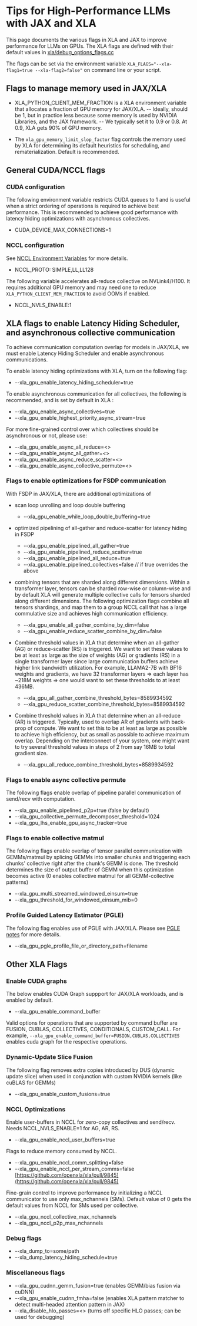 # Tips for High-Performance LLMs with JAX and XLA 

This page documents the various flags in XLA and JAX to improve performance for LLMs on GPUs. The XLA flags are defined with their default values in [xla/debug_options_flags.cc](https://github.com/openxla/xla/blob/main/xla/debug_options_flags.cc)

The flags can be set via the environment variable `XLA_FLAGS="--xla-flag1=true --xla-flag2=false"` on command line or your script.


## Flags to manage memory used in JAX/XLA

- XLA_PYTHON_CLIENT_MEM_FRACTION is a XLA environment variable that allocates a fraction of GPU memory for JAX/XLA.
--  Ideally, should be 1, but in practice less because some memory is used by NVIDIA Libraries, and the JAX framework.
--  We typically set it to 0.9 or 0.8. At 0.9, XLA gets 90% of GPU memory.

- The `xla_gpu_memory_limit_slop_factor` flag controls the memory used by XLA for determining its default heuristics for scheduling, and rematerialization. Default is recommended.


## General CUDA/NCCL flags 

### CUDA configuration

The following environment variable restricts CUDA queues to 1 and is useful when a strict ordering of operations is required to achieve best performance. This is recommended to achieve good performance with latency hiding optimizations with asynchronous collectives.
- CUDA_DEVICE_MAX_CONNECTIONS=1
  
### NCCL configuration 

See [NCCL Environment Variables](https://docs.nvidia.com/deeplearning/nccl/user-guide/docs/env.html) for more details.
- NCCL_PROTO: SIMPLE,LL,LL128

The following variable accelerates all-reduce collective on NVLink4/H100. It requires additional GPU memory and may need one to reduce `XLA_PYTHON_CLIENT_MEM_FRACTION` to avoid OOMs if enabled.
- NCCL_NVLS_ENABLE:1 


## XLA flags to enable Latency Hiding Scheduler, and asynchronous collective communication

To achieve communication computation overlap for models in JAX/XLA, we must enable Latency Hiding Scheduler and enable asynchronous communications. 

To enable latency hiding optimizations with XLA, turn on the following flag: 

- --xla_gpu_enable_latency_hiding_scheduler=true 

To enable asynchronous communication for all collectives, the following is recommended, and is set by default in XLA :

- --xla_gpu_enable_async_collectives=true
- --xla_gpu_enable_highest_priority_async_stream=true

For more fine-grained control over which collectives should be asynchronous or not, please use: 

- --xla_gpu_enable_async_all_reduce=<>
- --xla_gpu_enable_async_all_gather=<>
- --xla_gpu_enable_async_reduce_scatter=<> 
- --xla_gpu_enable_async_collective_permute=<>


### Flags to enable optimizations for FSDP communication 

With FSDP in JAX/XLA, there are additional optimizations of 

- scan loop unrolling and loop double buffering 
    - --xla_gpu_enable_while_loop_double_buffering=true
      
- optimized pipelining of all-gather and reduce-scatter for latency hiding in FSDP
    - --xla_gpu_enable_pipelined_all_gather=true
    - --xla_gpu_enable_pipelined_reduce_scatter=true
    - --xla_gpu_enable_pipelined_all_reduce=true 
    - --xla_gpu_enable_pipelined_collectives=false // if true overrides the above
      
- combining tensors that are sharded along different dimensions. Within a transformer layer, tensors can be sharded row-wise or column-wise and by default XLA will generate multiple collective calls for tensors sharded along different dimensions. The following optimization flags combine all tensors shardings, and map them to a group NCCL call that has a large commulative size and achieves high communication efficiency. 
    - --xla_gpu_enable_all_gather_combine_by_dim=false
    - --xla_gpu_enable_reduce_scatter_combine_by_dim=false
      
- Combine threshold values in XLA that determine when an all-gather (AG) or reduce-scatter (RS) is triggered. We want to set these values to be at least as large as the size of weights (AG) or gradients (RS) in a single transformer layer since large communication buffers achieve higher link bandwidth utilization. For example, LLAMA2-7B with BF16 weights and gradients, we have 32 transformer layers => each layer has ~218M weights => one would want to set these thresholds to at least 436MB.
    - --xla_gpu_all_gather_combine_threshold_bytes=8589934592
    - --xla_gpu_reduce_scatter_combine_threshold_bytes=8589934592
      
- Combine threshold values in XLA that determine when an all-reduce (AR) is triggered. Typically, used to overlap AR of gradients with back-prop of compute. We want to set this to be at least as large as possible to achieve high efficiency, but as small as possible to achieve maximum overlap. Depending on the interconnect of your system, one might want to try several threshold values in steps of 2 from say 16MB to total gradient size.
    - --xla_gpu_all_reduce_combine_threshold_bytes=8589934592


### Flags to enable async collective permute 

The following flags enable overlap of pipeline parallel communication of send/recv with computation. 
- --xla_gpu_enable_pipelined_p2p=true  (false by default)
- --xla_gpu_collective_permute_decomposer_threshold=1024
- --xla_gpu_lhs_enable_gpu_async_tracker=true

### Flags to enable collective matmul

The following flags enable overlap of tensor parallel communication with GEMMs/matmul by splicing GEMMs into smaller chunks and triggering each chunks' collective right after the chunk's GEMM is done. The threshold determines the size of output buffer of GEMM when this optimization becomes active (0 enables collective matmul for all GEMM-collective patterns)
- --xla_gpu_multi_streamed_windowed_einsum=true
- --xla_gpu_threshold_for_windowed_einsum_mib=0

### Profile Guided Latency Estimator (PGLE)

The following flag enables use of PGLE with JAX/XLA. Please see [PGLE notes](https://github.com/NVIDIA/JAX-Toolbox/blob/main/rosetta/docs/PGLE.md) for more details.
- --xla_gpu_pgle_profile_file_or_directory_path=filename

## Other XLA Flags 

### Enable CUDA graphs

The below enables CUDA Graph suppport for JAX/XLA workloads, and is enabled by default.
- --xla_gpu_enable_command_buffer

Valid options for operations that are supported by command buffer are FUSION, CUBLAS, COLLECTIVES, CONDITIONALS, CUSTOM_CALL. For example, `--xla_gpu_enable_command_buffer=FUSION,CUBLAS,COLLECTIVES` enables cuda graph for the respective operations.

### Dynamic-Update Slice Fusion

The following flag removes extra copies introduced by DUS (dynamic update slice) when used in conjunction with custom NVIDIA kernels (like cuBLAS for GEMMs)
- --xla_gpu_enable_custom_fusions=true

### NCCL Optimizations

Enable user-buffers in NCCL for zero-copy collectives and send/recv. Needs NCCL_NVLS_ENABLE=1 for AG, AR, RS.
- --xla_gpu_enable_nccl_user_buffers=true

Flags to reduce memory consumed by NCCL.
- --xla_gpu_enable_nccl_comm_splitting=false  
- --xla_gpu_enable_nccl_per_stream_comms=false [https://github.com/openxla/xla/pull/9845](https://github.com/openxla/xla/pull/9845)

Fine-grain control to improve performance by initializing a NCCL communicator to use only max_nchannels (SMs). Default value of 0 gets the default values from NCCL for SMs used per collective.
- --xla_gpu_nccl_collective_max_nchannels
- --xla_gpu_nccl_p2p_max_nchannels

### Debug flags 
- --xla_dump_to=some/path
- --xla_dump_latency_hiding_schedule=true

### Miscellaneous flags 
- --xla_gpu_cudnn_gemm_fusion=true (enables GEMM/bias fusion via cuDNN)
- --xla_gpu_enable_cudnn_fmha=false (enables XLA pattern matcher to detect multi-headed attention pattern in JAX)
- --xla_disable_hlo_passes=<> (turns off specific HLO passes; can be used for debugging)




